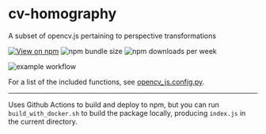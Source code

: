 # cv-homography

A subset of opencv.js pertaining to perspective transformations

[![View on npm](https://img.shields.io/npm/v/cv-homography)](https://www.npmjs.org/package/cv-homography)
![npm bundle size](https://img.shields.io/bundlephobia/minzip/cv-homography)
![npm downloads per week](https://img.shields.io/npm/dw/cv-homography)

![example workflow](https://github.com/ashwhall/cv-homography/actions/workflows/build-and-publish.yml/badge.svg)

For a list of the included functions, see [opencv_js.config.py](opencv_js.config.py).

---

Uses Github Actions to build and deploy to npm, but you can run `build_with_docker.sh` to build the package locally, producing `index.js` in the current directory.
